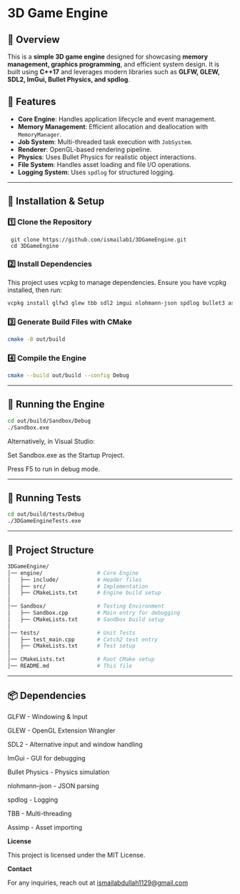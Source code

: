 ﻿# 3D Game Engine

## 📌 Overview
This is a **simple 3D game engine** designed for showcasing **memory management, graphics programming**, and efficient system design. It is built using **C++17** and leverages modern libraries such as **GLFW, GLEW, SDL2, ImGui, Bullet Physics, and spdlog**.

## 🎯 Features
- **Core Engine**: Handles application lifecycle and event management.
- **Memory Management**: Efficient allocation and deallocation with `MemoryManager`.
- **Job System**: Multi-threaded task execution with `JobSystem`.
- **Renderer**: OpenGL-based rendering pipeline.
- **Physics**: Uses Bullet Physics for realistic object interactions.
- **File System**: Handles asset loading and file I/O operations.
- **Logging System**: Uses `spdlog` for structured logging.

---

## 🔧 Installation & Setup

### **1️⃣ Clone the Repository**

```
 git clone https://github.com/ismailab1/3DGameEngine.git
 cd 3DGameEngine
```

### **2️⃣ Install Dependencies**
 This project uses vcpkg to manage dependencies. Ensure you have vcpkg installed, then run:

 ```sh
 vcpkg install glfw3 glew tbb sdl2 imgui nlohmann-json spdlog bullet3 assimp
 ```

### **3️⃣ Generate Build Files with CMake**

 ```sh
 cmake -B out/build
 ```

### **4️⃣ Compile the Engine**

 ```sh
 cmake --build out/build --config Debug
 ```
---
## **🚀 Running the Engine**

 ```sh
 cd out/build/Sandbox/Debug
./Sandbox.exe
```

Alternatively, in Visual Studio:

Set Sandbox.exe as the Startup Project.

Press F5 to run in debug mode.

---
## **🧪 Running Tests**
 
```sh
cd out/build/tests/Debug
./3DGameEngineTests.exe
```
---
## **📁 Project Structure**
 
```sh
3DGameEngine/
│── engine/                 # Core Engine
│   ├── include/            # Header files
│   ├── src/                # Implementation
│   ├── CMakeLists.txt      # Engine build setup
│
│── Sandbox/                # Testing Environment
│   ├── Sandbox.cpp         # Main entry for debugging
│   ├── CMakeLists.txt      # Sandbox build setup
│
│── tests/                  # Unit Tests
│   ├── test_main.cpp       # Catch2 test entry
│   ├── CMakeLists.txt      # Test setup
│
│── CMakeLists.txt          # Root CMake setup
│── README.md               # This file
```

---
## **📦 Dependencies**

GLFW - Windowing & Input

GLEW - OpenGL Extension Wrangler

SDL2 - Alternative input and window handling

ImGui - GUI for debugging

Bullet Physics - Physics simulation

nlohmann-json - JSON parsing

spdlog - Logging

TBB - Multi-threading

Assimp - Asset importing

**License**

This project is licensed under the MIT License.

**Contact**

For any inquiries, reach out at ismailabdullah1129@gmail.com

